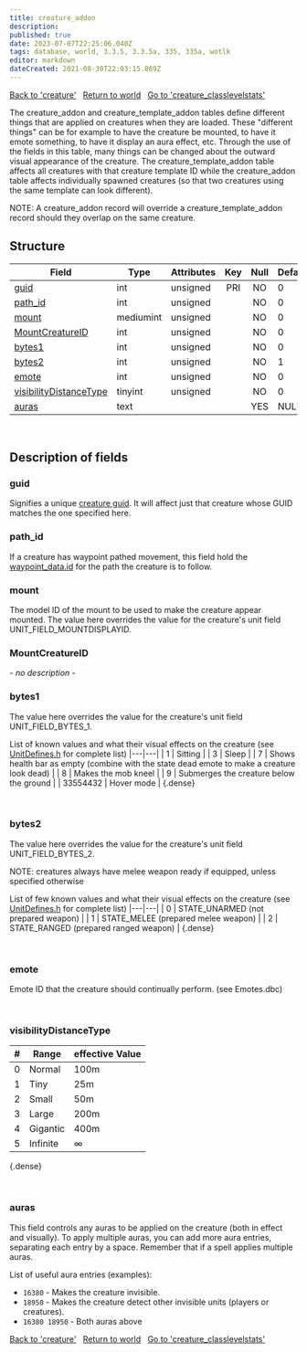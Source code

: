 ```yaml
---
title: creature_addon
description: 
published: true
date: 2023-07-07T22:25:06.040Z
tags: database, world, 3.3.5, 3.3.5a, 335, 335a, wotlk
editor: markdown
dateCreated: 2021-08-30T22:03:15.869Z
---
```


<a href="https://trinitycore.info/en/database/335/world/creature" class="mt-5 v-btn v-btn--depressed v-btn--flat v-btn--outlined theme--light v-size--default darkblue--text text--lighten-3"><span class="v-btn__content"><i aria-hidden="true" class="v-icon notranslate v-icon--left mdi mdi-arrow-left theme--light"></i><span>Back to 'creature'</span></span></a>&nbsp;&nbsp;&nbsp;<a href="https://trinitycore.info/en/database/335/world/home" class="mt-5 v-btn v-btn--depressed v-btn--flat v-btn--outlined theme--light v-size--default darkblue--text text--lighten-3"><span class="v-btn__content"><i aria-hidden="true" class="v-icon notranslate v-icon--left mdi mdi-home-outline theme--light"></i><span>Return to world</span></span></a>&nbsp;&nbsp;&nbsp;<a href="https://trinitycore.info/en/database/335/world/creature_classlevelstats" class="mt-5 v-btn v-btn--depressed v-btn--flat v-btn--outlined theme--light v-size--default darkblue--text text--lighten-3"><span class="v-btn__content"><span>Go to 'creature_classlevelstats'</span><i aria-hidden="true" class="v-icon notranslate v-icon--right mdi mdi-arrow-right theme--light"></i></span></a>

The creature_addon and creature_template_addon tables define different things that are applied on creatures when they are loaded. These "different things" can be for example to have the creature be mounted, to have it emote something, to have it display an aura effect, etc. Through the use of the fields in this table, many things can be changed about the outward visual appearance of the creature. The creature_template_addon table affects all creatures with that creature template ID while the creature_addon table affects individually spawned creatures (so that two creatures using the same template can look different).

NOTE: A creature_addon record will override a creature_template_addon record should they overlap on the same creature.

## Structure

| Field | Type | Attributes | Key | Null | Default | Extra | Comment |
| --- | --- | --- | :---: | :---: | --- | --- | --- |
| [guid](#guid) | int | unsigned | PRI | NO | 0 |  |  |
| [path_id](#path_id) | int | unsigned |  | NO | 0 |  |  |
| [mount](#mount) | mediumint | unsigned |  | NO | 0 |  |  |
| [MountCreatureID](#mountcreatureid) | int | unsigned |  | NO | 0 |  |  |
| [bytes1](#bytes1) | int | unsigned |  | NO | 0 |  |  |
| [bytes2](#bytes2) | int | unsigned |  | NO | 1 |  |  |
| [emote](#emote) | int | unsigned |  | NO | 0 |  |  |
| [visibilityDistanceType](#visibilitydistancetype) | tinyint | unsigned |  | NO | 0 |  |  |
| [auras](#auras) | text |  |  | YES | NULL |  |  |
&nbsp;
## Description of fields

### guid
Signifies a unique [creature guid](../world/creature#guid). It will affect just that creature whose GUID matches the one specified here.
&nbsp;

### path_id
If a creature has waypoint pathed movement, this field hold the [waypoint_data.id](../world/waypoint_data#id) for the path the creature is to follow.
&nbsp;

### mount
The model ID of the mount to be used to make the creature appear mounted. The value here overrides the value for the creature's unit field UNIT_FIELD_MOUNTDISPLAYID.
&nbsp;

### MountCreatureID
*- no description -*
&nbsp;

### bytes1
The value here overrides the value for the creature's unit field UNIT_FIELD_BYTES_1.

List of known values and what their visual effects on the creature (see [UnitDefines.h](https://github.com/TrinityCore/TrinityCore/blob/3.3.5/src/server/game/Entities/Unit/UnitDefines.h) for complete list)
|---|---|
| 1 | Sitting |
| 3 | Sleep |
| 7 | Shows health bar as empty (combine with the state dead emote to make a creature look dead) |
| 8 | Makes the mob kneel |
| 9 | Submerges the creature below the ground |
| 33554432  | Hover mode |
{.dense}

&nbsp;

### bytes2
The value here overrides the value for the creature's unit field UNIT_FIELD_BYTES_2.

NOTE: creatures always have melee weapon ready if equipped, unless specified otherwise

List of few known values and what their visual effects on the creature (see [UnitDefines.h](https://github.com/TrinityCore/TrinityCore/blob/3.3.5/src/server/game/Entities/Unit/UnitDefines.h) for complete list)
|---|---|
| 0 | STATE_UNARMED (not prepared weapon) |
| 1 | STATE_MELEE (prepared melee weapon) |
| 2 | STATE_RANGED (prepared ranged weapon) |
{.dense}

&nbsp;

### emote
Emote ID that the creature should continually perform. (see Emotes.dbc)

&nbsp;

### visibilityDistanceType
| # | Range | effective Value |
|---|---|---|
| 0 | Normal | 100m |
| 1 | Tiny | 25m |
| 2 | Small | 50m |
| 3 | Large | 200m |
| 4 | Gigantic | 400m |
| 5 | Infinite | ∞ | 
{.dense}

&nbsp;
### auras
This field controls any auras to be applied on the creature (both in effect and visually). To apply multiple auras, you can add more aura entries, separating each entry by a space. Remember that if a spell applies multiple auras.

List of useful aura entries (examples):
* `16380` - Makes the creature invisible.
* `18950` - Makes the creature detect other invisible units (players or creatures).
* `16380 18950` - Both auras above
&nbsp;

<a href="https://trinitycore.info/en/database/335/world/creature" class="mt-5 v-btn v-btn--depressed v-btn--flat v-btn--outlined theme--light v-size--default darkblue--text text--lighten-3"><span class="v-btn__content"><i aria-hidden="true" class="v-icon notranslate v-icon--left mdi mdi-arrow-left theme--light"></i><span>Back to 'creature'</span></span></a>&nbsp;&nbsp;&nbsp;<a href="https://trinitycore.info/en/database/335/world/home" class="mt-5 v-btn v-btn--depressed v-btn--flat v-btn--outlined theme--light v-size--default darkblue--text text--lighten-3"><span class="v-btn__content"><i aria-hidden="true" class="v-icon notranslate v-icon--left mdi mdi-home-outline theme--light"></i><span>Return to world</span></span></a>&nbsp;&nbsp;&nbsp;<a href="https://trinitycore.info/en/database/335/world/creature_classlevelstats" class="mt-5 v-btn v-btn--depressed v-btn--flat v-btn--outlined theme--light v-size--default darkblue--text text--lighten-3"><span class="v-btn__content"><span>Go to 'creature_classlevelstats'</span><i aria-hidden="true" class="v-icon notranslate v-icon--right mdi mdi-arrow-right theme--light"></i></span></a>
